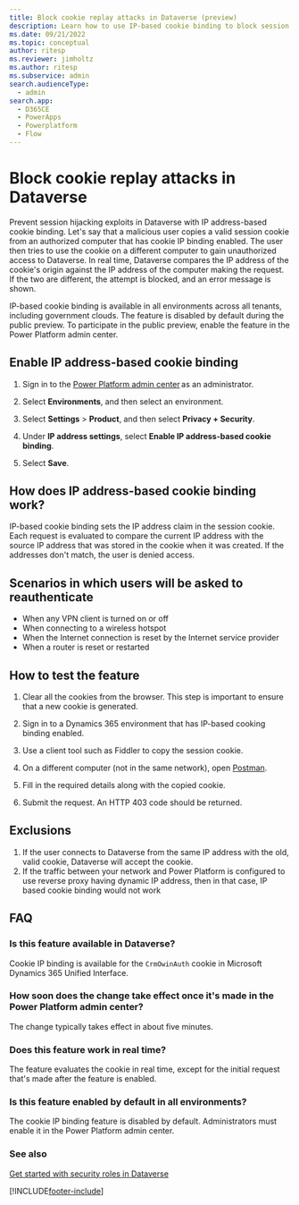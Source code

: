 ```yaml
---
title: Block cookie replay attacks in Dataverse (preview)
description: Learn how to use IP-based cookie binding to block session hijacking attacks in Dataverse.
ms.date: 09/21/2022
ms.topic: conceptual
author: ritesp
ms.reviewer: jimholtz
ms.author: ritesp
ms.subservice: admin
search.audienceType: 
  - admin
search.app:
  - D365CE
  - PowerApps
  - Powerplatform
  - Flow
---
```

# Block cookie replay attacks in Dataverse

Prevent session hijacking exploits in Dataverse with IP address-based cookie binding. Let's say that a malicious user copies a valid session cookie from an authorized computer that has cookie IP binding enabled. The user then tries to use the cookie on a different computer to gain unauthorized access to Dataverse. In real time, Dataverse compares the IP address of the cookie's origin against the IP address of the computer making the request. If the two are different, the attempt is blocked, and an error message is shown.

IP-based cookie binding is available in all environments across all tenants, including government clouds. The feature is disabled by default during the public preview. To participate in the public preview, enable the feature in the Power Platform admin center.


## Enable IP address-based cookie binding

1. Sign in to the [Power Platform admin center](https://admin.powerplatform.microsoft.com) as an administrator.

1. Select **Environments**, and then select an environment.

1. Select **Settings** > **Product**, and then select **Privacy + Security**.

1. Under **IP address settings**, select **Enable IP address-based cookie binding**.

1. Select **Save**.

## How does IP address-based cookie binding work?

IP-based cookie binding sets the IP address claim in the session cookie. Each request is evaluated to compare the current IP address with the source IP address that was stored in the cookie when it was created. If the addresses don't match, the user is denied access.

## Scenarios in which users will be asked to reauthenticate

- When any VPN client is turned on or off
- When connecting to a wireless hotspot
- When the Internet connection is reset by the Internet service provider
- When a router is reset or restarted

## How to test the feature

1. Clear all the cookies from the browser. This step is important to ensure that a new cookie is generated.

2. Sign in to a Dynamics 365 environment that has IP-based cooking binding enabled.

3. Use a client tool such as Fiddler to copy the session cookie.

4. On a different computer (not in the same network), open [Postman](https://www.postman.com/).

5. Fill in the required details along with the copied cookie.

6. Submit the request. An HTTP 403 code should be returned.

## Exclusions

1. If the user connects to Dataverse from the same IP address with the old, valid cookie, Dataverse will accept the cookie.
2. If the traffic between your network and Power Platform is configured to use reverse proxy having dynamic IP address, then in that case, IP based cookie binding would not work

## FAQ 

### Is this feature available in Dataverse?

Cookie IP binding is available for the `CrmOwinAuth` cookie in Microsoft Dynamics 365 Unified Interface.

### How soon does the change take effect once it's made in the Power Platform admin center?

The change typically takes effect in about five minutes.

### Does this feature work in real time?

The feature evaluates the cookie in real time, except for the initial request that's made after the feature is enabled.

### Is this feature enabled by default in all environments?

The cookie IP binding feature is disabled by default. Administrators must enable it in the Power Platform admin center.

### See also

[Get started with security roles in Dataverse](/training/modules/get-started-security-roles/)

[!INCLUDE[footer-include](../includes/footer-banner.md)]

